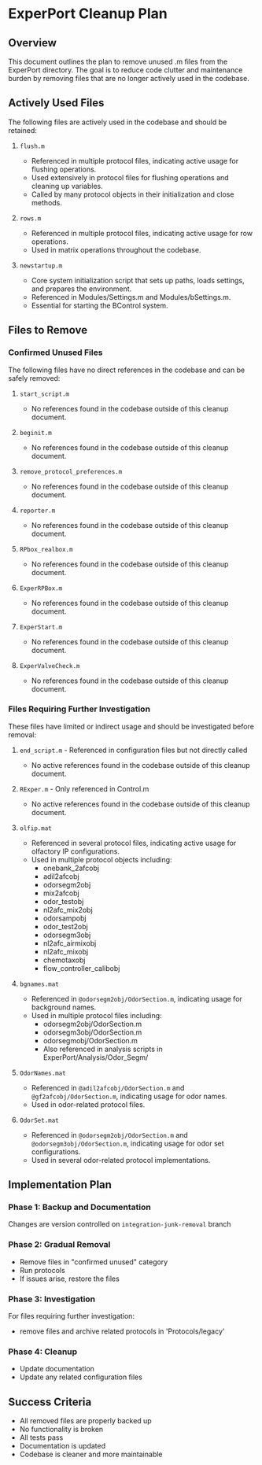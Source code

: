 # ExperPort Cleanup Plan

## Overview
This document outlines the plan to remove unused .m files from the ExperPort directory. The goal is to reduce code clutter and maintenance burden by removing files that are no longer actively used in the codebase.

## Actively Used Files

The following files are actively used in the codebase and should be retained:

1. `flush.m`
   - Referenced in multiple protocol files, indicating active usage for flushing operations.
   - Used extensively in protocol files for flushing operations and cleaning up variables.
   - Called by many protocol objects in their initialization and close methods.

2. `rows.m`
   - Referenced in multiple protocol files, indicating active usage for row operations.
   - Used in matrix operations throughout the codebase.

3. `newstartup.m`
   - Core system initialization script that sets up paths, loads settings, and prepares the environment.
   - Referenced in Modules/Settings.m and Modules/bSettings.m.
   - Essential for starting the BControl system.

## Files to Remove

### Confirmed Unused Files
The following files have no direct references in the codebase and can be safely removed:

1. `start_script.m`
   - No references found in the codebase outside of this cleanup document.

2. `beginit.m`
   - No references found in the codebase outside of this cleanup document.

3. `remove_protocol_preferences.m`
   - No references found in the codebase outside of this cleanup document.

4. `reporter.m`
   - No references found in the codebase outside of this cleanup document.

5. `RPbox_realbox.m`
   - No references found in the codebase outside of this cleanup document.

6. `ExperRPBox.m`
   - No references found in the codebase outside of this cleanup document.

7. `ExperStart.m`
   - No references found in the codebase outside of this cleanup document.

8. `ExperValveCheck.m`
   - No references found in the codebase outside of this cleanup document.

### Files Requiring Further Investigation
These files have limited or indirect usage and should be investigated before removal:

1. `end_script.m` - Referenced in configuration files but not directly called
   - No active references found in the codebase outside of this cleanup document.

2. `RExper.m` - Only referenced in Control.m
   - No active references found in the codebase outside of this cleanup document.

3. `olfip.mat`
   - Referenced in several protocol files, indicating active usage for olfactory IP configurations.
   - Used in multiple protocol objects including:
     - onebank_2afcobj
     - adil2afcobj
     - odorsegm2obj
     - mix2afcobj
     - odor_testobj
     - nl2afc_mix2obj
     - odorsampobj
     - odor_test2obj
     - odorsegm3obj
     - nl2afc_airmixobj
     - nl2afc_mixobj
     - chemotaxobj
     - flow_controller_calibobj

4. `bgnames.mat`
   - Referenced in `@odorsegm2obj/OdorSection.m`, indicating usage for background names.
   - Used in multiple protocol files including:
     - odorsegm2obj/OdorSection.m
     - odorsegm3obj/OdorSection.m
     - odorsegmobj/OdorSection.m
     - Also referenced in analysis scripts in ExperPort/Analysis/Odor_Segm/

5. `OdorNames.mat`
   - Referenced in `@adil2afcobj/OdorSection.m` and `@gf2afcobj/OdorSection.m`, indicating usage for odor names.
   - Used in odor-related protocol files.

6. `OdorSet.mat`
   - Referenced in `@odorsegm2obj/OdorSection.m` and `@odorsegm3obj/OdorSection.m`, indicating usage for odor set configurations.
   - Used in several odor-related protocol implementations.

## Implementation Plan

### Phase 1: Backup and Documentation
Changes are version controlled on `integration-junk-removal` branch

### Phase 2: Gradual Removal
- Remove files in "confirmed unused" category
- Run protocols
- If issues arise, restore the files

### Phase 3: Investigation
For files requiring further investigation:
- remove files and archive related protocols in 'Protocols/legacy'
  
### Phase 4: Cleanup
- Update documentation
- Update any related configuration files

## Success Criteria
- All removed files are properly backed up
- No functionality is broken
- All tests pass
- Documentation is updated
- Codebase is cleaner and more maintainable
